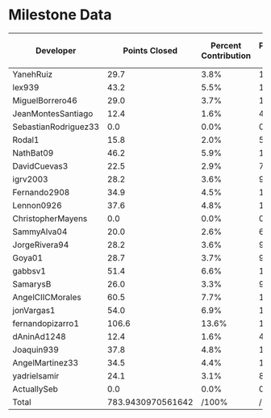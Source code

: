# Milestone Data

| Developer | Points Closed | Percent Contribution | Projected Grade | Lecture Topic Tasks |
| --------- | ------------- | -------------------- | --------------- | ------------------- |
| YanehRuiz | 29.7 | 3.8% | 100.0% | 3 |
| lex939 | 43.2 | 5.5% | 100.0% | 2 |
| MiguelBorrero46 | 29.0 | 3.7% | 100.0% | 3 |
| JeanMontesSantiago | 12.4 | 1.6% | 43.1% | 4 |
| SebastianRodriguez33 | 0.0 | 0.0% | 0.0% | 0 |
| Rodal1 | 15.8 | 2.0% | 54.7% | 4 |
| NathBat09 | 46.2 | 5.9% | 100.0% | 4 |
| DavidCuevas3 | 22.5 | 2.9% | 78.0% | 2 |
| igrv2003 | 28.2 | 3.6% | 97.6% | 2 |
| Fernando2908 | 34.9 | 4.5% | 100.0% | 4 |
| Lennon0926 | 37.6 | 4.8% | 100.0% | 4 |
| ChristopherMayens | 0.0 | 0.0% | 0.0% | 0 |
| SammyAlva04 | 20.0 | 2.6% | 69.2% | 0 |
| JorgeRivera94 | 28.2 | 3.6% | 97.6% | 3 |
| Goya01 | 28.7 | 3.7% | 99.4% | 2 |
| gabbsv1 | 51.4 | 6.6% | 100.0% | 0 |
| SamarysB | 26.0 | 3.3% | 90.1% | 1 |
| AngelCIICMorales | 60.5 | 7.7% | 100.0% | 4 |
| jonVargas1 | 54.0 | 6.9% | 100.0% | 5 |
| fernandopizarro1 | 106.6 | 13.6% | 100.0% | 4 |
| dAninAd1248 | 12.4 | 1.6% | 43.1% | 4 |
| Joaquin939 | 37.8 | 4.8% | 100.0% | 2 |
| AngelMartinez33 | 34.5 | 4.4% | 100.0% | 4 |
| yadrielsamir | 24.1 | 3.1% | 83.3% | 4 |
| ActuallySeb | 0.0 | 0.0% | 0.0% | 0 |
| Total | 783.9430970561642 | /100% | /100% | 65 |
